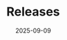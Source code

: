 ---
title: 'Releases'
date: 2025-09-09
heroHeading: 'Releases'
heroSubHeading: 'Music we have releases'
heroBackground: 'releases/Pismo.jpg'
---